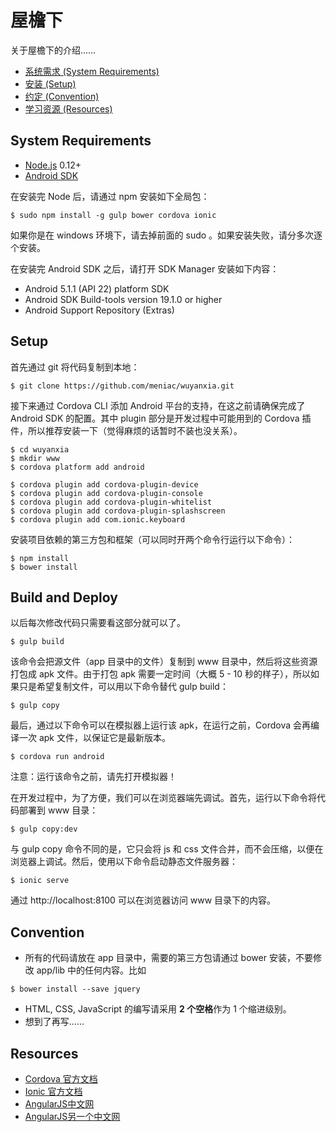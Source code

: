 # 屋檐下

关于屋檐下的介绍……

- [系统需求 (System Requirements)](#system-requirements)
- [安装 (Setup)](#setup)
- [约定 (Convention)](#convention)
- [学习资源 (Resources)](#resources)

## System Requirements

- [Node.js](https://nodejs.org/) 0.12+
- [Android SDK](http://developer.android.com/sdk/installing/index.html?pkg=tools)

在安装完 Node 后，请通过 npm 安装如下全局包：

```
$ sudo npm install -g gulp bower cordova ionic
```

如果你是在 windows 环境下，请去掉前面的 sudo 。如果安装失败，请分多次逐个安装。

在安装完 Android SDK 之后，请打开 SDK Manager 安装如下内容：

- Android 5.1.1 (API 22) platform SDK
- Android SDK Build-tools version 19.1.0 or higher
- Android Support Repository (Extras)

## Setup

首先通过 git 将代码复制到本地：

```
$ git clone https://github.com/meniac/wuyanxia.git
```

接下来通过 Cordova CLI 添加 Android 平台的支持，在这之前请确保完成了 Android SDK 的配置。其中 plugin 部分是开发过程中可能用到的 Cordova 插件，所以推荐安装一下（觉得麻烦的话暂时不装也没关系）。

```
$ cd wuyanxia
$ mkdir www
$ cordova platform add android

$ cordova plugin add cordova-plugin-device
$ cordova plugin add cordova-plugin-console
$ cordova plugin add cordova-plugin-whitelist
$ cordova plugin add cordova-plugin-splashscreen
$ cordova plugin add com.ionic.keyboard
```

安装项目依赖的第三方包和框架（可以同时开两个命令行运行以下命令）：

```
$ npm install
$ bower install
```

## Build and Deploy

以后每次修改代码只需要看这部分就可以了。

```
$ gulp build
```

该命令会把源文件（app 目录中的文件）复制到 www 目录中，然后将这些资源打包成 apk 文件。由于打包 apk 需要一定时间（大概 5 - 10 秒的样子），所以如果只是希望复制文件，可以用以下命令替代 gulp build：

```
$ gulp copy
```

最后，通过以下命令可以在模拟器上运行该 apk，在运行之前，Cordova 会再编译一次 apk 文件，以保证它是最新版本。

```
$ cordova run android
```

注意：运行该命令之前，请先打开模拟器！

在开发过程中，为了方便，我们可以在浏览器端先调试。首先，运行以下命令将代码部署到 www 目录：

```
$ gulp copy:dev
```

与 gulp copy 命令不同的是，它只会将 js 和 css 文件合并，而不会压缩，以便在浏览器上调试。然后，使用以下命令启动静态文件服务器：

```
$ ionic serve
```

通过 http://localhost:8100 可以在浏览器访问 www 目录下的内容。

## Convention

- 所有的代码请放在 app 目录中，需要的第三方包请通过 bower 安装，不要修改 app/lib 中的任何内容。比如

```
$ bower install --save jquery
```

- HTML, CSS, JavaScript 的编写请采用 **2 个空格**作为 1 个缩进级别。
- 想到了再写……

## Resources
- [Cordova 官方文档](http://cordova.apache.org/docs/en/5.0.0/)
- [Ionic 官方文档](http://ionicframework.com/docs/)
- [AngularJS中文网](http://www.apjs.net)
- [AngularJS另一个中文网](http://www.ngnice.com/)
